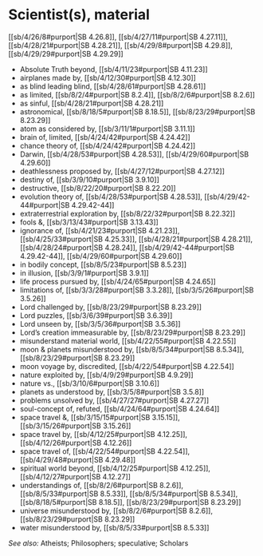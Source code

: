 # Scientist(s), material

[[sb/4/26/8#purport|SB 4.26.8]], [[sb/4/27/11#purport|SB 4.27.11]], [[sb/4/28/21#purport|SB 4.28.21]], [[sb/4/29/8#purport|SB 4.29.8]], [[sb/4/29/29#purport|SB 4.29.29]]

* Absolute Truth beyond, [[sb/4/11/23#purport|SB 4.11.23]]
* airplanes made by, [[sb/4/12/30#purport|SB 4.12.30]]
* as blind leading blind, [[sb/4/28/61#purport|SB 4.28.61]]
* as limited, [[sb/8/2/4#purport|SB 8.2.4]], [[sb/8/2/6#purport|SB 8.2.6]]
* as sinful, [[sb/4/28/21#purport|SB 4.28.21]]
* astronomical, [[sb/8/18/5#purport|SB 8.18.5]], [[sb/8/23/29#purport|SB 8.23.29]]
* atom as considered by, [[sb/3/11/1#purport|SB 3.11.1]]
* brain of, limited, [[sb/4/24/42#purport|SB 4.24.42]]
* chance theory of, [[sb/4/24/42#purport|SB 4.24.42]]
* Darwin, [[sb/4/28/53#purport|SB 4.28.53]], [[sb/4/29/60#purport|SB 4.29.60]]
* deathlessness proposed by, [[sb/4/27/12#purport|SB 4.27.12]]
* destiny of, [[sb/3/9/10#purport|SB 3.9.10]]
* destructive, [[sb/8/22/20#purport|SB 8.22.20]]
* evolution theory of, [[sb/4/28/53#purport|SB 4.28.53]], [[sb/4/29/42-44#purport|SB 4.29.42-44]]
* extraterrestrial exploration by, [[sb/8/22/32#purport|SB 8.22.32]]
* fools &, [[sb/3/13/43#purport|SB 3.13.43]]
* ignorance of, [[sb/4/21/23#purport|SB 4.21.23]], [[sb/4/25/33#purport|SB 4.25.33]], [[sb/4/28/21#purport|SB 4.28.21]], [[sb/4/28/24#purport|SB 4.28.24]], [[sb/4/29/42-44#purport|SB 4.29.42-44]], [[sb/4/29/60#purport|SB 4.29.60]]
* in bodily concept, [[sb/8/5/23#purport|SB 8.5.23]]
* in illusion, [[sb/3/9/1#purport|SB 3.9.1]]
* life process pursued by, [[sb/4/24/65#purport|SB 4.24.65]]
* limitations of, [[sb/3/3/28#purport|SB 3.3.28]], [[sb/3/5/26#purport|SB 3.5.26]]
* Lord challenged by, [[sb/8/23/29#purport|SB 8.23.29]]
* Lord puzzles, [[sb/3/6/39#purport|SB 3.6.39]]
* Lord unseen by, [[sb/3/5/36#purport|SB 3.5.36]]
* Lord’s creation immeasurable by, [[sb/8/23/29#purport|SB 8.23.29]]
* misunderstand material world, [[sb/4/22/55#purport|SB 4.22.55]]
* moon & planets misunderstood by, [[sb/8/5/34#purport|SB 8.5.34]], [[sb/8/23/29#purport|SB 8.23.29]]
* moon voyage by, discredited, [[sb/4/22/54#purport|SB 4.22.54]]
* nature exploited by, [[sb/4/9/29#purport|SB 4.9.29]]
* nature vs., [[sb/3/10/6#purport|SB 3.10.6]]
* planets as understood by, [[sb/3/5/8#purport|SB 3.5.8]]
* problems unsolved by, [[sb/4/27/27#purport|SB 4.27.27]]
* soul-concept of, refuted, [[sb/4/24/64#purport|SB 4.24.64]]
* space travel &, [[sb/3/15/15#purport|SB 3.15.15]], [[sb/3/15/26#purport|SB 3.15.26]]
* space travel by, [[sb/4/12/25#purport|SB 4.12.25]], [[sb/4/12/26#purport|SB 4.12.26]]
* space travel of, [[sb/4/22/54#purport|SB 4.22.54]], [[sb/4/29/48#purport|SB 4.29.48]]
* spiritual world beyond, [[sb/4/12/25#purport|SB 4.12.25]], [[sb/4/12/27#purport|SB 4.12.27]]
* understandings of, [[sb/8/2/6#purport|SB 8.2.6]], [[sb/8/5/33#purport|SB 8.5.33]], [[sb/8/5/34#purport|SB 8.5.34]], [[sb/8/18/5#purport|SB 8.18.5]], [[sb/8/23/29#purport|SB 8.23.29]]
* universe misunderstood by, [[sb/8/2/6#purport|SB 8.2.6]], [[sb/8/23/29#purport|SB 8.23.29]]
* water misunderstood by, [[sb/8/5/33#purport|SB 8.5.33]]

*See also:* Atheists; Philosophers; speculative; Scholars
